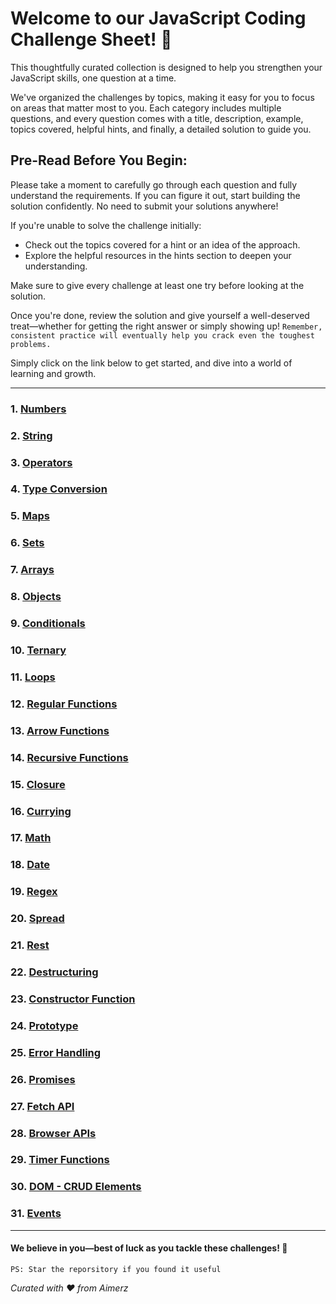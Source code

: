 # Welcome to our JavaScript Coding Challenge Sheet! 🎉 

This thoughtfully curated collection is designed to help you strengthen your JavaScript skills, one question at a time. 

We've organized the challenges by topics, making it easy for you to focus on areas that matter most to you. Each category includes multiple questions, and every question comes with a title, description, example, topics covered, helpful hints, and finally, a detailed solution to guide you. 


## Pre-Read Before You Begin:
Please take a moment to carefully go through each question and fully understand the requirements. If you can figure it out, start building the solution confidently. No need to submit your solutions anywhere!

If you're unable to solve the challenge initially:

- Check out the topics covered for a hint or an idea of the approach.
- Explore the helpful resources in the hints section to deepen your understanding.

Make sure to give every challenge at least one try before looking at the solution. 

Once you're done, review the solution and give yourself a well-deserved treat—whether for getting the right answer or simply showing up! `Remember, consistent practice will eventually help you crack even the toughest problems.`


Simply click on the link below to get started, and dive into a world of learning and growth.

---

### 1. [Numbers](/resources/Numbers/)
### 2. [String](/resources/String/)
### 3. [Operators](/resources/Operators/)
### 4. [Type Conversion](/resources/Type_Conversion/)
### 5. [Maps](/resources/Maps/)
### 6. [Sets](/resources/Sets/)
### 7. [Arrays](/resources/Array/)
### 8. [Objects](/resources/Objects/)
### 9. [Conditionals](/resources/Conditionals/)
### 10. [Ternary](/resources/Ternary/)
### 11. [Loops](/resources/Loops/)
### 12. [Regular Functions](/resources/Regular_Function/)
### 13. [Arrow Functions](/resources/Arrow_Functions/)
### 14. [Recursive Functions](/resources/Recursive_Functions/)
### 15. [Closure](/resources/Closure/)
### 16. [Currying](/resources/Currying/)
### 17. [Math](/resources/Math/)
### 18. [Date](/resources/Date/)
### 19. [Regex](/resources/RegEx/)
### 20. [Spread](/resources/Spread/)
### 21. [Rest](/resources/Rest_Parameter/)
### 22. [Destructuring](/resources/Destructuring/)
### 23. [Constructor Function](/resources/Constructor_Function/)
### 24. [Prototype](/resources/Prototype/)
### 25. [Error Handling](/resources/Error_Handling/)
### 26. [Promises](/resources/Promise/)
### 27. [Fetch API](/resources/Fetch_Api/)
### 28. [Browser APIs](/resources/Browser_API/)
### 29. [Timer Functions](/resources/Timer_Function/)
### 30. [DOM - CRUD Elements](/resources/DOM/)
### 31. [Events](/resources/Events/)

---

#### We believe in you—best of luck as you tackle these challenges! 🌟

`PS: Star the reporsitory if you found it useful`

_Curated with ❤️ from Aimerz_